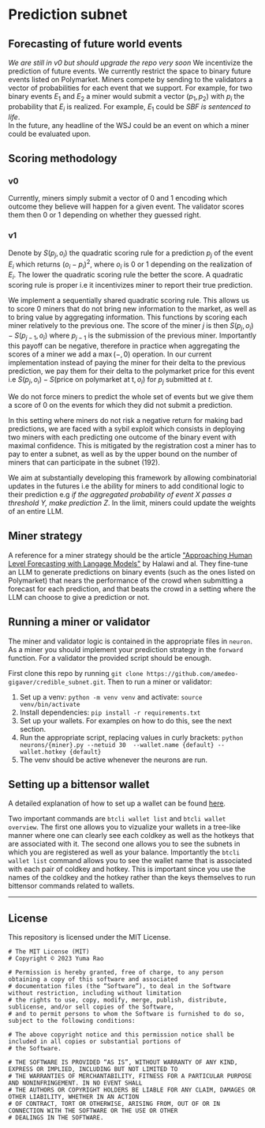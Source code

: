 <div align="left">

# Prediction subnet

## Forecasting of future world events 
*We are still in v0 but should upgrade the repo very soon*
We incentivize the prediction of future events. We currently restrict the space to binary future events listed on Polymarket. Miners compete by sending to the validators a vector of probabilities for each event that we support. 
For example, for two binary events $E_1$ and $E_2$ a miner would submit a vector $(p_1, p_2)$ with $p_i$ the probability that $E_i$ is realized. For example, $E_1$ could be *SBF is sentenced to life*.  
In the future, any headline of the WSJ could be an event on which a miner could be evaluated upon. 


## Scoring methodology
### v0

Currently, miners simply submit a vector of $0$ and $1$ encoding which outcome they believe will happen for a given event. The validator scores them then 0 or 1 depending on whether they guessed right.

### v1
Denote by $S(p_j, o_i)$ the quadratic scoring rule for a prediction $p_j$ of the event $E_i$ which returns $(o_i - p_i)^2$, where $o_i$ is $0$ or $1$ depending on the realization of $E_i$. The lower the quadratic scoring rule the better the score. A quadratic scoring rule is proper i.e it incentivizes miner to report their true prediction.


We implement a sequentially shared quadratic scoring rule. This allows us to score $0$ miners that do not bring new information to the market, as well as to bring value by aggregating information. 
This functions by scoring each miner relatively to the previous one. The score of the miner $j$ is then $S(p_j, o_i) - S(p_{j-1}, o_i)$ where $p_{j-1}$ is the submission of the previous miner. Importantly this payoff can be negative, therefore in practice when aggregating the scores of a miner we add a $\max(-,0)$ operation.
In our current implementation instead of paying the miner for their delta to the previous prediction, we pay them for their delta to the polymarket price for this event i.e $S(p_j, o_i) - S(\text{price on polymarket at t}, o_i)$ for $p_j$ submitted at $t$.


We do not force miners to predict the whole set of events but we give them a score of $0$ on the events for which they did not submit a prediction.

In this setting where miners do not risk a negative return for making bad predictions, we are faced with a sybil exploit which consists in deploying two miners with each predicting one outcome of the binary event with maximal confidence. This is mitigated by the registration cost a miner has to pay to enter a subnet, as well as by the upper bound on the number of miners that can participate in the subnet ($192$). 

We aim at substantially developing this framework by allowing combinatorial updates in the futures i.e the ability for miners to add conditional logic to their prediction e.g *if the aggregated probability of event X passes a threshold Y, make prediction Z*. 
In the limit, miners could update the weights of an entire LLM.


## Miner strategy 

A reference for a miner strategy should be the article ["Approaching Human Level Forecasting with Langage Models"](https://arxiv.org/html/2402.18563v1?s=35) by Halawi and al. They fine-tune an LLM to generate predictions on binary events (such as the ones listed on Polymarket) that nears the performance of the crowd when submitting a forecast for each prediction, and that beats the crowd in a setting where the LLM can choose to give a prediction or not.

## Running a miner or validator

The miner and validator logic is contained in the appropriate files in `neuron`. As a miner you should implement your prediction strategy in the `forward` function. For a validator the provided script should be enough. 

First clone this repo by running `git clone https://github.com/amedeo-gigaver/credible_subnet.git`. Then to run a miner or validator:

1. Set up a venv: `python -m venv venv` and activate: `source venv/bin/activate`
2. Install dependencies: `pip install -r requirements.txt`
3. Set up your wallets. For examples on how to do this, see the next section.
4. Run the appropriate script, replacing values in curly brackets: `python neurons/{miner}.py --netuid 30  --wallet.name {default} --wallet.hotkey {default}`
5. The venv should be active whenever the neurons are run.

## Setting up a bittensor wallet
A detailed explanation of how to set up a wallet can be found [here](https://docs.bittensor.com/getting-started/wallets). 

Two important commands are `btcli wallet list` and `btcli wallet overview`. The first one allows you to vizualize your wallets in a tree-like manner where one can clearly see each coldkey as well as the hotkeys that are associated with it. The second one allows you to see the subnets in which you are registered as well as your balance. Importantly the `btcli wallet list` command allows you to see the wallet name that is associated with each pair of coldkey and hotkey. This is important since you use the names of the coldkey and the hotkey rather than the keys themselves to run bittensor commands related to wallets.  

---

## License
This repository is licensed under the MIT License.
```text
# The MIT License (MIT)
# Copyright © 2023 Yuma Rao

# Permission is hereby granted, free of charge, to any person obtaining a copy of this software and associated
# documentation files (the “Software”), to deal in the Software without restriction, including without limitation
# the rights to use, copy, modify, merge, publish, distribute, sublicense, and/or sell copies of the Software,
# and to permit persons to whom the Software is furnished to do so, subject to the following conditions:

# The above copyright notice and this permission notice shall be included in all copies or substantial portions of
# the Software.

# THE SOFTWARE IS PROVIDED “AS IS”, WITHOUT WARRANTY OF ANY KIND, EXPRESS OR IMPLIED, INCLUDING BUT NOT LIMITED TO
# THE WARRANTIES OF MERCHANTABILITY, FITNESS FOR A PARTICULAR PURPOSE AND NONINFRINGEMENT. IN NO EVENT SHALL
# THE AUTHORS OR COPYRIGHT HOLDERS BE LIABLE FOR ANY CLAIM, DAMAGES OR OTHER LIABILITY, WHETHER IN AN ACTION
# OF CONTRACT, TORT OR OTHERWISE, ARISING FROM, OUT OF OR IN CONNECTION WITH THE SOFTWARE OR THE USE OR OTHER
# DEALINGS IN THE SOFTWARE.
```
